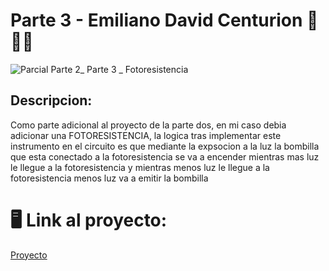 # Parte 3 - Emiliano David Centurion :blue_heart::yellow_heart::blue_heart:

![Parcial Parte 2_ Parte 3 _ Fotoresistencia](https://github.com/Emuardo/Parcial-SPD/assets/107709876/1944768f-00f5-4a02-a15d-46951e36cf5e)

## Descripcion:

Como parte adicional al proyecto de la parte dos, en mi caso debia adicionar una FOTORESISTENCIA, la logica tras implementar este instrumento en el circuito es que mediante la expsocion a la luz la bombilla que esta conectado a la fotoresistencia se va a encender mientras mas luz le llegue a la fotoresistencia y mientras menos luz le llegue a la fotoresistencia menos luz va a emitir la bombilla 

# :desktop_computer: Link al proyecto:

[Proyecto](https://www.tinkercad.com/things/jDgfkLzrmvQ-parcial-parte-2-parte-3-fotoresistencia/editel?sharecode=1ox5PFl3aCCiAa7PXO97ZY1imE1BQMn5DddzFQgKF2Q)
